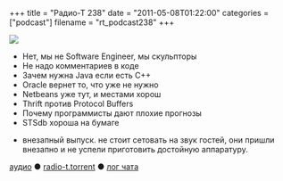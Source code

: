 +++
title = "Радио-Т 238"
date = "2011-05-08T01:22:00"
categories = ["podcast"]
filename = "rt_podcast238"
+++

![](https://radio-t.com/images/radio-t/rt238.jpg)


- Нет, мы не Software Engineer, мы скульпторы
- Не надо комментариев в коде
- Зачем нужна Java если есть C++
- Oracle вернет то, что уже не нужно
- Netbeans уже тут, и местами хорош
- Thrift против Protocol Buffers
- Почему программисты дают плохие прогнозы
- STSdb хороша на бумаге
* внезапный выпуск. не стоит сетовать на звук гостей, они пришли внезапно и не успели приготовить достойную аппаратуру.

[аудио](http://archive.rucast.net/radio-t/media/rt_podcast238.mp3) ● [radio-t.torrent](http://www.radio-t.com/torrents/rt_podcast238.mp3.torrent) ● [лог чата](http://chat.radio-t.com/logs/radio-t-238.html)<audio src="http://archive.rucast.net/radio-t/media/rt_podcast238.mp3" preload="none"></audio>
